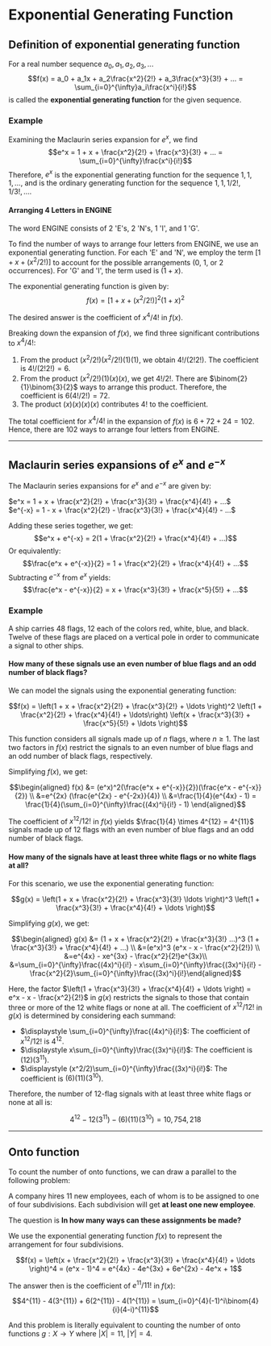 # Exponential Generating Function

## Definition of exponential generating function

For a real number sequence $a_0, a_1, a_2, a_3, ...$
$$f(x) = a_0 + a_1x + a_2\frac{x^2}{2!} + a_3\frac{x^3}{3!} + ... = \sum_{i=0}^{\infty}a_i\frac{x^i}{i!}$$
is called the **exponential generating function** for the given sequence.

### Example

Examining the Maclaurin series expansion for $e^x$, we find
$$e^x = 1 + x + \frac{x^2}{2!} + \frac{x^3}{3!} + ... = \sum_{i=0}^{\infty}\frac{x^i}{i!}$$
Therefore, $e^x$ is the exponential generating function for the sequence $1, 1, 1, ...$, and is the ordinary generating function for the sequence $1, 1, 1/2!, 1/3!, ....$

#### Arranging 4 Letters in ENGINE

The word ENGINE consists of 2 'E's, 2 'N's, 1 'I', and 1 'G'.

To find the number of ways to arrange four letters from ENGINE, we use an exponential generating function. For each 'E' and 'N', we employ the term $[1 + x + (x^2/2!)]$ to account for the possible arrangements (0, 1, or 2 occurrences). For 'G' and 'I', the term used is $(1+x)$.

The exponential generating function is given by:
$$f(x) = [1 + x + (x^2/2!)]^2 (1+x)^2$$

The desired answer is the coefficient of $x^4/4!$ in $f(x)$.

Breaking down the expansion of $f(x)$, we find three significant contributions to $x^4/4!$:

1. From the product $(x^2/2!)(x^2/2!)(1)(1)$, we obtain $4!/(2!2!)$. The coefficient is $4!/(2!2!) = 6$.
2. From the product $(x^2/2!)(1)(x)(x)$, we get $4!/2!$. There are $\binom{2}{1}\binom{3}{2}$ ways to arrange this product. Therefore, the coefficient is $6(4!/2!) = 72$.
3. The product $(x)(x)(x)(x)$ contributes $4!$ to the coefficient.

The total coefficient for $x^4/4!$ in the expansion of $f(x)$ is $6 + 72 + 24 = 102$. Hence, there are 102 ways to arrange four letters from ENGINE.

---

## Maclaurin series expansions of $e^x$ and $e^{-x}$

The Maclaurin series expansions for $e^x$ and $e^{-x}$ are given by:  

$e^x = 1 + x + \frac{x^2}{2!} + \frac{x^3}{3!} + \frac{x^4}{4!} + ...$  
$e^{-x} = 1 - x + \frac{x^2}{2!} - \frac{x^3}{3!} + \frac{x^4}{4!} - ...$  

Adding these series together, we get:
$$e^x + e^{-x} = 2(1 + \frac{x^2}{2!} + \frac{x^4}{4!} + ...)$$
Or equivalently:
$$\frac{e^x + e^{-x}}{2} = 1 + \frac{x^2}{2!} + \frac{x^4}{4!} + ...$$
Subtracting $e^{-x}$ from $e^x$ yields:
$$\frac{e^x - e^{-x}}{2} = x + \frac{x^3}{3!} + \frac{x^5}{5!} + ...$$

### Example

A ship carries 48 flags, 12 each of the colors red, white, blue, and black. Twelve of these flags are placed on a vertical pole in order to communicate a signal to other ships.

#### How many of these signals use an even number of blue flags and an odd number of black flags?

We can model the signals using the exponential generating function:

$$f(x) = \left(1 + x + \frac{x^2}{2!} + \frac{x^3}{2!} + \ldots \right)^2 \left(1 + \frac{x^2}{2!} + \frac{x^4}{4!} + \ldots\right) \left(x + \frac{x^3}{3!} + \frac{x^5}{5!} + \ldots \right)$$

This function considers all signals made up of $n$ flags, where $n \geq 1$. The last two factors in $f(x)$ restrict the signals to an even number of blue flags and an odd number of black flags, respectively.

Simplifying $f(x)$, we get:

$$\begin{aligned}
f(x) &= (e^x)^2(\frac{e^x + e^{-x}}{2})(\frac{e^x - e^{-x}}{2}) \\
&=e^{2x} (\frac{e^{2x} - e^{-2x}}{4}) \\
&=\frac{1}{4}(e^{4x} - 1) = \frac{1}{4}(\sum_{i=0}^{\infty}\frac{(4x)^i}{i!} - 1)
\end{aligned}$$

The coefficient of $x^{12}/12!$ in $f(x)$ yields $\frac{1}{4} \times 4^{12} = 4^{11}$ signals made up of 12 flags with an even number of blue flags and an odd number of black flags.

#### How many of the signals have at least three white flags or no white flags at all?

For this scenario, we use the exponential generating function:

$$g(x) = \left(1 + x + \frac{x^2}{2!} + \frac{x^3}{3!} \ldots \right)^3 \left(1 + \frac{x^3}{3!} + \frac{x^4}{4!} + \ldots \right)$$

Simplifying $g(x)$, we get:

$$\begin{aligned}
g(x) &= (1 + x + \frac{x^2}{2!} + \frac{x^3}{3!} ...)^3 (1 + \frac{x^3}{3!} + \frac{x^4}{4!} + ...) \\
&=(e^x)^3 (e^x - x - \frac{x^2}{2!}) \\
&=e^{4x} - xe^{3x} - \frac{x^2}{2!}e^{3x}\\
&=\sum_{i=0}^{\infty}\frac{(4x)^i}{i!} - x\sum_{i=0}^{\infty}\frac{(3x)^i}{i!} - \frac{x^2}{2}\sum_{i=0}^{\infty}\frac{(3x)^i}{i!}\end{aligned}$$

Here, the factor $\left(1 + \frac{x^3}{3!} + \frac{x^4}{4!} + \ldots \right) = e^x - x - \frac{x^2}{2!}$ in $g(x)$ restricts the signals to those that contain three or more of the 12 white flags or none at all. The coefficient of $x^{12}/12!$ in $g(x)$ is determined by considering each summand:

- $\displaystyle \sum_{i=0}^{\infty}\frac{(4x)^i}{i!}$: The coefficient of $x^{12}/12!$ is $4^{12}$.
- $\displaystyle x\sum_{i=0}^{\infty}\frac{(3x)^i}{i!}$: The coefficient is $(12)(3^{11})$.
- $\displaystyle (x^2/2)\sum_{i=0}^{\infty}\frac{(3x)^i}{i!}$: The coefficient is $(6)(11)(3^{10})$.

Therefore, the number of 12-flag signals with at least three white flags or none at all is:

$$4^{12} - 12(3^{11}) - (6)(11)(3^{10}) = 10,754,218$$

---

## Onto function

To count the number of onto functions, we can draw a parallel to the following problem:

A company hires 11 new employees, each of whom is to be assigned to one of four subdivisions. Each subdivision will get **at least one new employee**.

The question is **In how many ways can these assignments be made?**

We use the exponential generating function $f(x)$ to represent the arrangement for four subdivisions.

$$f(x) = \left(x + \frac{x^2}{2!} + \frac{x^3}{3!} + \frac{x^4}{4!} + \ldots \right)^4 = (e^x - 1)^4 = e^{4x} - 4e^{3x} + 6e^{2x} - 4e^x + 1$$

The answer then is the coefficient of $e^{11}/11!$ in $f(x)$:

$$4^{11} - 4(3^{11}) + 6(2^{11}) - 4(1^{11}) = \sum_{i=0}^{4}(-1)^i\binom{4}{i}(4-i)^{11}$$

And this problem is literally equivalent to counting the number of onto functions $g: X \rightarrow Y$ where $|X|=11$, $|Y|=4$.
